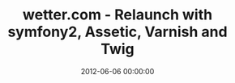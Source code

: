 ---
event: Symfony Live Paris 2012
title: "wetter.com - Relaunch with symfony2, Assetic, Varnish and Twig "
youtube_id: dgF0bwQ9SkU
authors: 
    - Gaylord Aulke

layout: youtube
date: 2012-06-06 00:00:00
---
